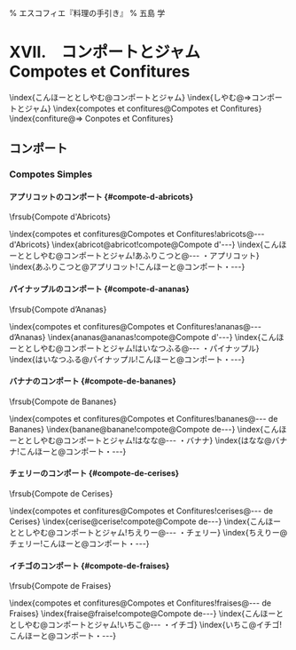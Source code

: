 % エスコフィエ『料理の手引き』
% 五島 学


# XVII.　コンポートとジャム　Compotes et Confitures

\index{こんほーととしやむ@コンポートとジャム}
\index{しやむ@⇒コンポートとジャム}
\index{compotes et confitures@Compotes et Confitures}
\index{confiture@⇒ Conpotes et Confitures}


## コンポート

### Compotes Simples



#### アプリコットのコンポート {#compote-d-abricots}

\frsub{Compote d'Abricots}

\index{compotes et confitures@Compotes et Confitures!abricots@--- d'Abricots}
\index{abricot@abricot!compote@Compote d'---}
\index{こんほーととしやむ@コンポートとジャム!あふりこつと@--- ・アプリコット}
\index{あふりこつと@アプリコット!こんほーと@コンポート・---}


####  パイナップルのコンポート {#compote-d-ananas}

\frsub{Compote d’Ananas}

\index{compotes et confitures@Compotes et Confitures!ananas@--- d’Ananas}
\index{ananas@ananas!compote@Compote d'---}
\index{こんほーととしやむ@コンポートとジャム!はいなつふる@--- ・パイナップル}
\index{はいなつふる@パイナップル!こんほーと@コンポート・---}


####  バナナのコンポート {#compote-de-bananes}

\frsub{Compote de Bananes}

\index{compotes et confitures@Compotes et Confitures!bananes@--- de Bananes}
\index{banane@banane!compote@Compote de---}
\index{こんほーととしやむ@コンポートとジャム!はなな@--- ・バナナ}
\index{はなな@バナナ!こんほーと@コンポート・---}


####  チェリーのコンポート {#compote-de-cerises}

\frsub{Compote de Cerises}

\index{compotes et confitures@Compotes et Confitures!cerises@--- de Cerises}
\index{cerise@cerise!compote@Compote de---}
\index{こんほーととしやむ@コンポートとジャム!ちえりー@--- ・チェリー}
\index{ちえりー@チェリー!こんほーと@コンポート・---}


####  イチゴのコンポート {#compote-de-fraises}

\frsub{Compote de Fraises}

\index{compotes et confitures@Compotes et Confitures!fraises@--- de Fraises}
\index{fraise@fraise!compote@Compote de---}
\index{こんほーととしやむ@コンポートとジャム!いちこ@--- ・イチゴ}
\index{いちこ@イチゴ!こんほーと@コンポート・---}
